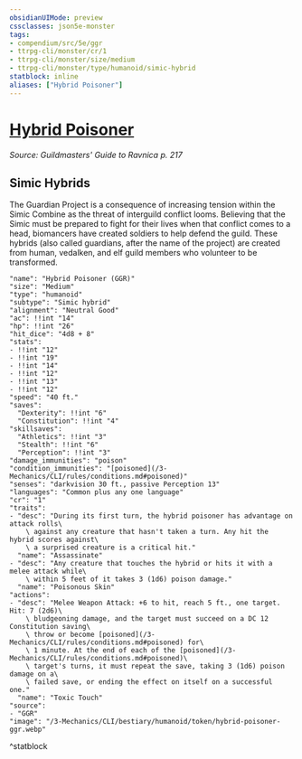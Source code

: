 ```yaml
---
obsidianUIMode: preview
cssclasses: json5e-monster
tags:
- compendium/src/5e/ggr
- ttrpg-cli/monster/cr/1
- ttrpg-cli/monster/size/medium
- ttrpg-cli/monster/type/humanoid/simic-hybrid
statblock: inline
aliases: ["Hybrid Poisoner"]
---
```

# [Hybrid Poisoner](3-Mechanics\CLI\bestiary\humanoid/hybrid-poisoner-ggr.md)
*Source: Guildmasters' Guide to Ravnica p. 217*  

## Simic Hybrids

The Guardian Project is a consequence of increasing tension within the Simic Combine as the threat of interguild conflict looms. Believing that the Simic must be prepared to fight for their lives when that conflict comes to a head, biomancers have created soldiers to help defend the guild. These hybrids (also called guardians, after the name of the project) are created from human, vedalken, and elf guild members who volunteer to be transformed.

```statblock
"name": "Hybrid Poisoner (GGR)"
"size": "Medium"
"type": "humanoid"
"subtype": "Simic hybrid"
"alignment": "Neutral Good"
"ac": !!int "14"
"hp": !!int "26"
"hit_dice": "4d8 + 8"
"stats":
- !!int "12"
- !!int "19"
- !!int "14"
- !!int "12"
- !!int "13"
- !!int "12"
"speed": "40 ft."
"saves":
  "Dexterity": !!int "6"
  "Constitution": !!int "4"
"skillsaves":
  "Athletics": !!int "3"
  "Stealth": !!int "6"
  "Perception": !!int "3"
"damage_immunities": "poison"
"condition_immunities": "[poisoned](/3-Mechanics/CLI/rules/conditions.md#poisoned)"
"senses": "darkvision 30 ft., passive Perception 13"
"languages": "Common plus any one language"
"cr": "1"
"traits":
- "desc": "During its first turn, the hybrid poisoner has advantage on attack rolls\
    \ against any creature that hasn't taken a turn. Any hit the hybrid scores against\
    \ a surprised creature is a critical hit."
  "name": "Assassinate"
- "desc": "Any creature that touches the hybrid or hits it with a melee attack while\
    \ within 5 feet of it takes 3 (1d6) poison damage."
  "name": "Poisonous Skin"
"actions":
- "desc": "Melee Weapon Attack: +6 to hit, reach 5 ft., one target. Hit: 7 (2d6)\
    \ bludgeoning damage, and the target must succeed on a DC 12 Constitution saving\
    \ throw or become [poisoned](/3-Mechanics/CLI/rules/conditions.md#poisoned) for\
    \ 1 minute. At the end of each of the [poisoned](/3-Mechanics/CLI/rules/conditions.md#poisoned)\
    \ target's turns, it must repeat the save, taking 3 (1d6) poison damage on a\
    \ failed save, or ending the effect on itself on a successful one."
  "name": "Toxic Touch"
"source":
- "GGR"
"image": "/3-Mechanics/CLI/bestiary/humanoid/token/hybrid-poisoner-ggr.webp"
```
^statblock